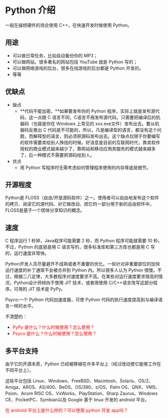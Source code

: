 # Python 介绍

一般在操控硬件的场合使用 C++，在快速开发时候使用 Python。


## 用途

- 可以做日常任务，比如自动备份你的 MP3；
- 可以做网站，很多著名的网站包括 YouTube 就是 Python 写的；
- 可以做网络游戏的后台，很多在线游戏的后台都是 Python 开发的。
- 等等


## 优缺点

- 缺点
  - **代码不能加密。**如果要发布你的 Python 程序，实际上就是发布源代码，这一点跟 C 语言不同，C语言不用发布源代码，只需要把编译后的机器码（也就是你在 Windows 上常见的 xxx.exe文件）发布出去。要从机器码反推出 C 代码是不可能的，所以，凡是编译型的语言，都没有这个问题，而解释型的语言，则必须把源码发布出去。这个缺点仅限于你要编写的软件需要卖给别人挣钱的时候。好消息是目前的互联网时代，靠卖软件授权的商业模式越来越少了，靠网站和移动应用卖服务的模式越来越多了，后一种模式不需要把源码给别人。
- 优点
  - 用 Python 写程序时无需考虑如何管理程序使用的内存等底层细节。

## 开源程度

Python是 FLOSS（自由/开放源码软件）之一。使用者可以自由地发布这个软件的拷贝、阅读它的源代码、对它做改动、把它的一部分用于新的自由软件中。FLOSS是基于一个团体分享知识的概念。

## 速度

C 程序运行 1 秒钟，Java程序可能需要 2 秒，而 Python 程序可能就需要 10 秒。不过，Python 的底层是用 C 语言写的，很多标准库和第三方库也都是用 C 写的，运行速度非常快。

Python开发人员尽量避开不成熟或者不重要的优化。一些针对非重要部位的加快运行速度的补丁通常不会被合并到 Python 内。所以很多人认为 Python 很慢。不过，根据二八定律，大多数程序对速度要求不高。在某些对运行速度要求很高的情况，Python设计师倾向于使用 JIT 技术，或者用使用 C/C++语言改写这部分程序。可用的 JIT 技术是 PyPy。

Psyco:一个 Python 代码加速度器，可使 Python 代码的执行速度提高到与编译语言一样的水平。

不清楚的：

- <span style="color:red;">PyPy 是什么？什么时候使用？怎么使用？</span>
- <span style="color:red;">Psyco 是什么？什么时候使用？怎么使用？</span>


## 多平台支持

由于它的开源本质，Python 已经被移植在许多平台上（经过改动使它能够工作在不同平台上）。

这些平台包括 Linux、Windows、FreeBSD、Macintosh、Solaris、OS/2、Amiga、AROS、AS/400、BeOS、OS/390、z/OS、Palm OS、QNX、VMS、Psion、Acom RISC OS、VxWorks、PlayStation、Sharp Zaurus、Windows CE、PocketPC、Symbian以及 Google 基于 linux 开发的 android 平台。

<span style="color:red;">在 android 平台上是什么样的？可以使用 python 开发 app吗？</span>
